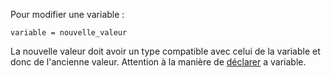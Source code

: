 Pour modifier une variable :
```skribi
variable = nouvelle_valeur
```
La nouvelle valeur doit avoir un type compatible avec celui de la variable et donc de l'ancienne valeur. Attention à la manière de [déclarer](Déclaration_variables.md) a variable.

